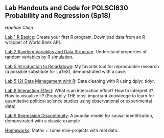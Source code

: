 ## Lab Handouts and Code for POLSCI630 Probability and Regression (Sp18)

*Haohan Chen*

[Lab 1 R Basics](../../tree/master/01-R-Basics-Data-Exploration): Create your first R program. Download data from an R wrapper of World Bank API.

[Lab 2 Random Variables and Data Structure](../../tree/master/02-Random-Variable-R-Data-Structure): Understand properties of random variables by R simulation.

[Lab 5 Introduction to Rmarkdown](../../tree/master/05-Intro-to-Rmarkdown): My favorite tool for reproducible research (a possible substitute for LaTeX), demonstrated with a case.

[Lab 5 (2) Data Management with R](../../tree/master/05-R-Data-Management): Data cleaning with R using dplyr, tidyr.

[Lab 8 Interaction Effect](../../tree/master/08-Interaction-Effect): What is an interaction effect? How to interpret it? How to visualize it? (Probabily THE most important knowledge to learn for quantitative political science studies using observational or experimental data)

[Lab 9 Regression Discontinuity](../../tree/master/09-Regression-Discontinuity): A popular model for causal identification, demonstrated with a classic example

[Homeworks](../../tree/master/Homeworks): Maths + some mini-projects with real data.


